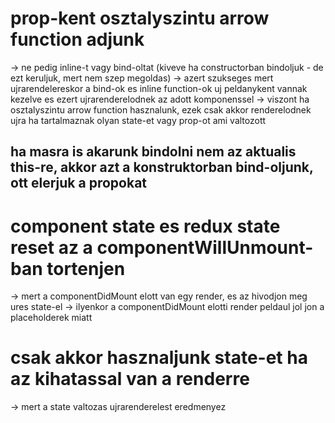 # prop-kent osztalyszintu arrow function adjunk
-> ne pedig inline-t vagy bind-oltat (kiveve ha constructorban bindoljuk - de ezt keruljuk, mert nem szep megoldas)
-> azert szukseges mert ujrarendelereskor a bind-ok es inline function-ok uj peldanykent vannak kezelve es ezert ujrarenderelodnek az adott komponenssel
-> viszont ha osztalyszintu arrow function hasznalunk, ezek csak akkor renderelodnek ujra ha tartalmaznak olyan state-et vagy prop-ot ami valtozott

## ha masra is akarunk bindolni nem az aktualis this-re, akkor azt a konstruktorban bind-oljunk, ott elerjuk a propokat

# component state es redux state reset az a componentWillUnmount-ban tortenjen
-> mert a componentDidMount elott van egy render, es az hivodjon meg ures state-el
-> ilyenkor a componentDidMount elotti render peldaul jol jon a placeholderek miatt

# csak akkor hasznaljunk state-et ha az kihatassal van a renderre
-> mert a state valtozas ujrarenderelest eredmenyez
